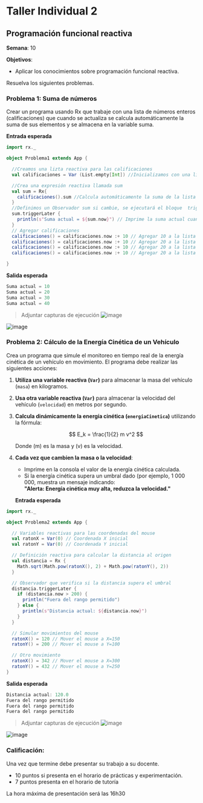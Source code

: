 # Taller Individual  2
## Programación funcional reactiva

**Semana**: 10

**Objetivos**:

- Aplicar los conocimientos sobre programación funcional reactiva.

Resuelva los siguientes problemas.

### Problema 1: Suma de números

Crear un programa usando Rx que trabaje con una lista de números enteros (calificaciones) que cuando se actualiza se calcula automáticamente la suma de sus elementos y se almacena en la variable suma.

**Entrada esperada**
```Scala
import rx._

object Problema1 extends App {

  //Creamos una lizta reactiva para las calificaciones
  val calificaciones = Var (List.empty[Int]) //Inicializamos con una lista vacia

  //Crea una expresión reactiva llamada sum
  val sum = Rx{
    calificaciones().sum //Calcula automáticamente la suma de la lista
  }
  //Definimos un Observador sum si cambie, se ejecutará el bloque  trigger.
  sum.triggerLater {
    println(s"Suma actual = ${sum.now}") // Imprime la suma actual cuando cambia
  }
  // Agregar calificaciones
  calificaciones() = calificaciones.now :+ 10 // Agregar 10 a la lista
  calificaciones() = calificaciones.now :+ 10 // Agregar 20 a la lista
  calificaciones() = calificaciones.now :+ 10 // Agregar 20 a la lista
  calificaciones() = calificaciones.now :+ 10 // Agregar 20 a la lista

}

```
**Salida esperada**
```Scala
Suma actual = 10
Suma actual = 20
Suma actual = 30
Suma actual = 40
```

> Adjuntar capturas de ejecución
![image](https://github.com/user-attachments/assets/dfe3f0ac-1bf3-4d0c-94ad-5936f4719c98)


![image](https://github.com/user-attachments/assets/a734fee9-129a-4344-9d92-5ea8b6d10b81)


### Problema 2: Cálculo de la Energía Cinética de un Vehículo

Crea un programa que simule el monitoreo en tiempo real de la energía cinética de un vehículo en movimiento. El programa debe realizar las siguientes acciones:

1. **Utiliza una variable reactiva (`Var`)** para almacenar la masa del vehículo (`masa`) en kilogramos.
2. **Usa otra variable reactiva (`Var`)** para almacenar la velocidad del vehículo (`velocidad`) en metros por segundo.
3. **Calcula dinámicamente la energía cinética (`energiaCinetica`)** utilizando la fórmula:

   $$
   E_k = \frac{1}{2} m v^2
   $$

   Donde \(m\) es la masa y \(v\) es la velocidad.

4. **Cada vez que cambien la masa o la velocidad**:
   - Imprime en la consola el valor de la energía cinética calculada.
   - Si la energía cinética supera un umbral dado (por ejemplo, 1 000 000, muestra un mensaje indicando:  
     **"Alerta: Energía cinética muy alta, reduzca la velocidad."**



    **Entrada esperada**
```Scala
import rx._

object Problema2 extends App {

  // Variables reactivas para las coordenadas del mouse
  val ratonX = Var(0) // Coordenada X inicial
  val ratonY = Var(0) // Coordenada Y inicial

  // Definición reactiva para calcular la distancia al origen
  val distancia = Rx {
    Math.sqrt(Math.pow(ratonX(), 2) + Math.pow(ratonY(), 2))
  }

  // Observador que verifica si la distancia supera el umbral
  distancia.triggerLater {
    if (distancia.now > 200) {
      println("Fuera del rango permitido")
    } else {
      println(s"Distancia actual: ${distancia.now}")
    }
  }

  // Simular movimientos del mouse
  ratonX() = 120 // Mover el mouse a X=150
  ratonY() = 200 // Mover el mouse a Y=100

  // Otro movimiento
  ratonX() = 342 // Mover el mouse a X=300
  ratonY() = 432 // Mover el mouse a Y=250
}

```

**Salida esperada**
```Scala
Distancia actual: 120.0
Fuera del rango permitido
Fuera del rango permitido
Fuera del rango permitido
```

> Adjuntar capturas de ejecución
![image](https://github.com/user-attachments/assets/7647f5b7-3dbb-4b96-a11b-3ea870539b4c)


![image](https://github.com/user-attachments/assets/0e9dc7ce-497b-4ca1-8bba-3a1a3dbe4fd7)


### Calificación:

Una vez que termine debe presentar su trabajo a su docente.

- 10 puntos si presenta en el horario de prácticas y experimentación.
- 7 puntos presenta en el horario de tutoría

La hora máxima de presentación será las 16h30
